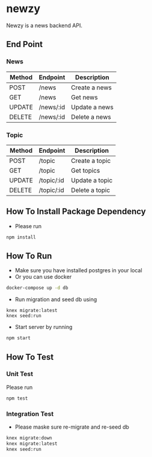 # newzy

Newzy is a news backend API.

## End Point

### News

| Method | Endpoint | Description |
|---|---|---|
| POST | /news | Create a news |
| GET | /news | Get news |
| UPDATE | /news/:id | Update a news |
| DELETE | /news/:id | Delete a news |

### Topic

| Method | Endpoint | Description |
|---|---|---|
| POST | /topic | Create a topic |
| GET | /topic | Get topics |
| UPDATE | /topic/:id | Update a topic |
| DELETE | /topic/:id | Delete a topic |

## How To Install Package Dependency

- Please run

```sh
npm install
```

## How To Run

- Make sure you have installed postgres in your local
- Or you can use docker

```sh
docker-compose up -d db
```

- Run migration and seed db using

```
knex migrate:latest
knex seed:run
```

- Start server by running

```sh
npm start
```

## How To Test

### Unit Test

Please run

```sh
npm test
```

### Integration Test

- Please maske sure re-migrate and re-seed db

```sh
knex migrate:down
knex migrate:latest
knex seed:run
```
